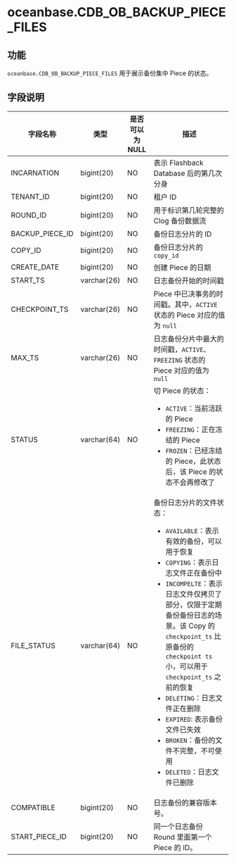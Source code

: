 oceanbase.CDB_OB_BACKUP_PIECE_FILES 
========================================================



功能 
-----------------------

`oceanbase.CDB_OB_BACKUP_PIECE_FILES` 用于展示备份集中 Piece 的状态。

字段说明 
-------------------------



|      字段名称       |     类型      | 是否可以为 NULL |                                                                                                                                                                                                                                                                                       描述                                                                                                                                                                                                                                                                                       |
|-----------------|-------------|------------|--------------------------------------------------------------------------------------------------------------------------------------------------------------------------------------------------------------------------------------------------------------------------------------------------------------------------------------------------------------------------------------------------------------------------------------------------------------------------------------------------------------------------------------------------------------------------------|
| INCARNATION     | bigint(20)  | NO         | 表示 Flashback Database 后的第几次分身                                                                                                                                                                                                                                                                                                                                                                                                                                                                                                                                                 |
| TENANT_ID       | bigint(20)  | NO         | 租户 ID                                                                                                                                                                                                                                                                                                                                                                                                                                                                                                                                                                         |
| ROUND_ID        | bigint(20)  | NO         | 用于标识第几轮完整的 Clog 备份数据流                                                                                                                                                                                                                                                                                                                                                                                                                                                                                                                                                         |
| BACKUP_PIECE_ID | bigint(20)  | NO         | 备份日志分片的 ID                                                                                                                                                                                                                                                                                                                                                                                                                                                                                                                                                                    |
| COPY_ID         | bigint(20)  | NO         | 备份日志分片的 `copy_id`                                                                                                                                                                                                                                                                                                                                                                                                                                                                                                                                                            |
| CREATE_DATE     | bigint(20)  | NO         | 创建 Piece 的日期                                                                                                                                                                                                                                                                                                                                                                                                                                                                                                                                                                  |
| START_TS        | varchar(26) | NO         | 日志备份开始的时间戳                                                                                                                                                                                                                                                                                                                                                                                                                                                                                                                                                                    |
| CHECKPOINT_TS   | varchar(26) | NO         | Piece 中已决事务的时间戳。其中，`ACTIVE` 状态的 Piece 对应的值为 `null`                                                                                                                                                                                                                                                                                                                                                                                                                                                                                                                            |
| MAX_TS          | varchar(26) | NO         | 日志备份分片中最大的时间戳，`ACTIVE`、`FREEZING` 状态的 Piece 对应的值为 `null`                                                                                                                                                                                                                                                                                                                                                                                                                                                                                                                     |
| STATUS          | varchar(64) | NO         | 切 Piece 的状态： <ul><li>`ACTIVE`：当前活跃的 Piece</li><li>`FREEZING`：正在冻结的 Piece</li><li>`FROZEN`：已经冻结的 Piece，此状态后，该 Piece 的状态不会再修改了</li></ul>                                                                                                                                                                                                                                                                                                                         |
| FILE_STATUS     | varchar(64) | NO         | 备份日志分片的文件状态： <ul><li>`AVAILABLE`：表示有效的备份，可以用于恢复</li><li>`COPYING`：表示日志文件正在备份中</li><li>`INCOMPELTE`：表示日志文件仅拷贝了部分，仅限于定期备份备份日志的场景。该 Copy 的`checkpoint_ts` 比原备份的 `checkpoint ts`小，可以用于 `checkpoint_ts` 之前的恢复</li><li>`DELETING`：日志文件正在删除</li><li>`EXPIRED`: 表示备份文件已失效</li><li>`BROKEN`：备份的文件不完整，不可使用</li><li>`DELETED`：日志文件已删除</li></ul>    |
| COMPATIBLE      | bigint(20)  | NO         | 日志备份的兼容版本号。                                                                                                                                                                                                                                                                                                                                                                                                                                                                                                                                                                    |
| START_PIECE_ID  | bigint(20)  | NO         | 同一个日志备份 Round 里面第一个 Piece 的 ID。                                                                                                                                                                                                                                                                                                                                                                                                                                                                                                                                                |


